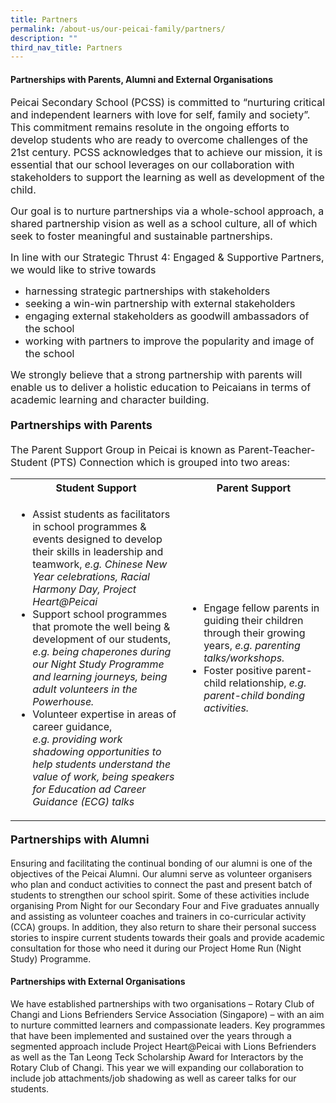 ```yaml
---
title: Partners
permalink: /about-us/our-peicai-family/partners/
description: ""
third_nav_title: Partners
---
```

<h4><strong>Partnerships with Parents, Alumni and External Organisations</strong></h4>
<p><font size="3">Peicai Secondary School (PCSS) is committed to &ldquo;nurturing critical and independent learners with love for self, family and society&rdquo;. This commitment remains resolute in the ongoing efforts to develop students who are ready to overcome challenges of the 21st century. PCSS acknowledges that to achieve our mission, it is essential that our school leverages on our collaboration with stakeholders to support the learning as well as development of the child.&nbsp;</font></p>
<p><font size="3">Our goal is to nurture partnerships via a whole-school approach, a shared partnership vision as well as a school culture, all of which seek to foster meaningful and sustainable partnerships.&nbsp;</font></p>
<p><font size="3">In line with our Strategic Thrust 4: Engaged &amp; Supportive Partners, we would like to strive towards&nbsp;</font></p>
<ul>
	<li><font size="3">harnessing strategic partnerships with stakeholders</font></li>
	<li><font size="3">seeking a win-win partnership with external stakeholders</font></li>
	<li><font size="3">engaging external stakeholders as goodwill ambassadors of the school</font></li>
	<li><font size="3">working with partners to improve the popularity and image of the school</font></li>
</ul>
<p><font size="3">We strongly believe that a strong partnership with parents will enable us to deliver a holistic education to Peicaians in terms of academic learning and character building.</font></p>
<h4><strong><font size="4">Partnerships with Parents</font></strong></h4>
<p><font size="3">The Parent Support Group in Peicai is known as Parent-Teacher-Student (PTS) Connection which is grouped into two areas:</p>
</font>
<table>
<tbody>
<tr>
	<th><font size="3">Student Support</font></th>
	<th><font size="3">Parent Support</font></th>
</tr>
<tr>
<td>
<ul>
<li><font size="3">Assist students as facilitators in school programmes &amp; events designed to develop their skills in leadership and teamwork, <em>e.g. Chinese New Year celebrations, Racial Harmony Day, Project Heart@Peicai</font></em></li>
<li><font size="3">Support school programmes that promote the well being &amp; development of our students, <em>e.g.</em>&nbsp;<em>being chaperones during our Night Study Programme and learning journeys, being adult volunteers in the Powerhouse.</em></font></li>
<li><font size="3">Volunteer expertise in areas of career guidance, <em>e.g.</em>&nbsp;<em>providing work shadowing opportunities to help students understand the value of work, being speakers for Education ad Career Guidance (ECG) talks</em></font></li>
</ul>
</td>
<td>
<ul>
<li><font size="3">Engage fellow parents in guiding their children through their growing years, <em>e.g. parenting talks/workshops.</em></font></li>
<li>Foster positive parent-child relationship, <em>e.g. parent-child bonding activities.</em></li>
</ul>
</td>
</tr>
</tbody>
</table>
<h4><strong><font size="4">Partnerships with Alumni</font></strong></h4>
<p>Ensuring and facilitating the continual bonding of our alumni is one of the objectives of the Peicai Alumni. Our alumni serve as volunteer organisers who plan and conduct activities to connect the past and present batch of students to strengthen our school spirit. Some of these activities include organising Prom Night for our Secondary Four and Five graduates annually and assisting as volunteer coaches and trainers in co-curricular activity (CCA) groups. In addition, they also return to share their personal success stories to inspire current students towards their goals and provide academic consultation for those who need it during our Project Home Run (Night Study) Programme.</p>
<h4><strong>Partnerships with External Organisations</strong></h4>
<p>We have established partnerships with two organisations &ndash; Rotary Club of Changi and Lions Befrienders Service Association (Singapore) &ndash; with an aim to nurture committed learners and compassionate leaders. Key programmes that have been implemented and sustained over the years through a segmented approach include Project Heart@Peicai with Lions Befrienders as well as the Tan Leong Teck Scholarship Award for Interactors by the Rotary Club of Changi. This year we will expanding our collaboration to include job attachments/job shadowing as well as career talks for our students.</p>